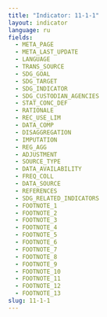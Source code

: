 ```yaml
---
title: "Indicator: 11-1-1"
layout: indicator
language: ru
fields:
  - META_PAGE
  - META_LAST_UPDATE
  - LANGUAGE
  - TRANS_SOURCE
  - SDG_GOAL
  - SDG_TARGET
  - SDG_INDICATOR
  - SDG_CUSTODIAN_AGENCIES
  - STAT_CONC_DEF
  - RATIONALE
  - REC_USE_LIM
  - DATA_COMP
  - DISAGGREGATION
  - IMPUTATION
  - REG_AGG
  - ADJUSTMENT
  - SOURCE_TYPE
  - DATA_AVAILABILITY
  - FREQ_COLL
  - DATA_SOURCE
  - REFERENCES
  - SDG_RELATED_INDICATORS
  - FOOTNOTE_1
  - FOOTNOTE_2
  - FOOTNOTE_3
  - FOOTNOTE_4
  - FOOTNOTE_5
  - FOOTNOTE_6
  - FOOTNOTE_7
  - FOOTNOTE_8
  - FOOTNOTE_9
  - FOOTNOTE_10
  - FOOTNOTE_11
  - FOOTNOTE_12
  - FOOTNOTE_13
slug: 11-1-1
---
```

